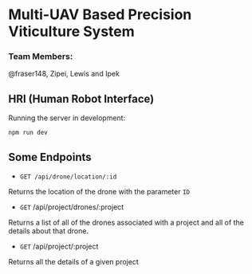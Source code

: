 # Multi-UAV Based Precision Viticulture System

### Team Members:
@fraser148, Zipei, Lewis and Ipek

## HRI (Human Robot Interface)
Running the server in development:
```
npm run dev
```
## Some Endpoints
- `GET /api/drone/location/:id`

Returns the location of the drone with the parameter `ID`

- `GET` /api/project/drones/:project

Returns a list of all of the drones associated with a project and all of the details about that drone.

- `GET` /api/project/:project

Returns all the details of a given project
